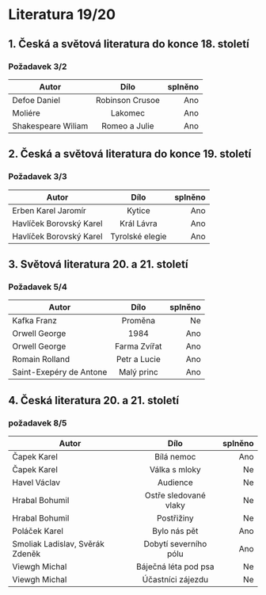 # Literatura 19/20

## 1. Česká a světová literatura do konce 18. století
###  Požadavek 3/2

|    Autor          | Dílo          | splněno  |
| ------------------|:-------------:| --------:|
| Defoe Daniel      |Robinson Crusoe|    Ano   |
| Moliére           | Lakomec       |    Ano   |
| Shakespeare Wiliam| Romeo a Julie |    Ano   |

## 2. Česká a světová literatura do konce 19. století
### Požadavek 3/3

|    Autor               | Dílo          | splněno  |
| ---------------------- |:-------------:| --------:|
| Erben Karel Jaromír    |Kytice         |    Ano   |
| Havlíček Borovský Karel|Král Lávra     |    Ano   |
| Havlíček Borovský Karel|Tyrolské elegie|    Ano   |

## 3. Světová literatura 20. a 21. století
### Požadavek 5/4

|    Autor               | Dílo          | splněno  |
| ---------------------- |:-------------:| --------:|
| Kafka Franz            |Proměna        |    Ne    |
| Orwell George          |1984           |    Ano   |
| Orwell George          |Farma Zvířat   |    Ano   |
| Romain Rolland         |Petr a Lucie   |    Ano   |
| Saint-Exepéry de Antone|Malý princ     |    Ano   |

## 4. Česká literatura 20. a 21. století
### požadavek 8/5

|    Autor                       | Dílo                   | splněno  |
| ------------------------------ |:----------------------:| --------:|
| Čapek Karel                    |Bílá nemoc              |    Ano   |
| Čapek Karel                    |Válka s mloky           |    Ne    |
| Havel Václav                   |Audience                |    Ne    |
| Hrabal Bohumil                 |Ostře sledované vlaky   |    Ne    |
| Hrabal Bohumil                 |Postřižiny              |    Ne    |
| Poláček Karel                  |Bylo nás pět            |    Ano   |
| Smoliak Ladislav, Svěrák Zdeněk|Dobytí severního pólu   |    Ano   |
| Viewgh Michal                  |Báječná léta pod psa    |    Ne    |
| Viewgh Michal                  |Účastníci zájezdu       |    Ne    |
